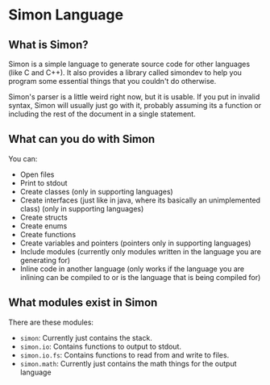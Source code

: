 Simon Language
==============


What is Simon?
--------------

Simon is a simple language to generate source code for other
languages (like C and C++). It also provides a library called
simondev to help you program some essential things that you
couldn't do otherwise.

Simon's parser is a little weird right now, but it is usable.
If you put in invalid syntax, Simon will usually just go with
it, probably assuming its a function or including the rest of
the document in a single statement.

What can you do with Simon
--------------------------

You can:
* Open files
* Print to stdout
* Create classes (only in supporting languages)
* Create interfaces (just like in java, where its basically an
  unimplemented class) (only in supporting languages)
* Create structs
* Create enums
* Create functions
* Create variables and pointers (pointers only in supporting
  languages)
* Include modules (currently only modules written in the language
  you are generating for)
* Inline code in another language (only works if the language you
  are inlining can be compiled to or is the language that is being
  compiled for)

What modules exist in Simon
---------------------------

There are these modules:
* `simon`: Currently just contains the stack.
* `simon.io`: Contains functions to output to stdout.
* `simon.io.fs`: Contains functions to read from and write to files.
* `simon.math`: Currently just contains the math things for the
  output language
